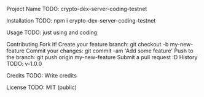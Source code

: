 Project Name
TODO: crypto-dex-server-coding-testnet

Installation
TODO: npm i crypto-dex-server-coding-testnet

Usage
TODO: just using and coding

Contributing
Fork it!
Create your feature branch: git checkout -b my-new-feature
Commit your changes: git commit -am 'Add some feature'
Push to the branch: git push origin my-new-feature
Submit a pull request :D
History
TODO: v-1.0.0

Credits
TODO: Write credits

License
TODO: MIT (public)
